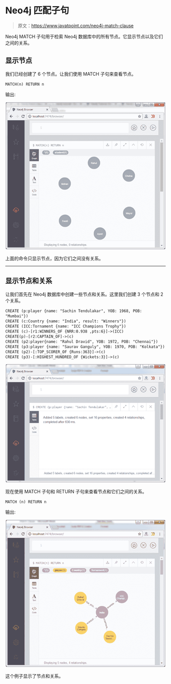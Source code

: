 # Neo4j 匹配子句

> 原文：<https://www.javatpoint.com/neo4j-match-clause>

Neo4j MATCH 子句用于检索 Neo4j 数据库中的所有节点。它显示节点以及它们之间的关系。

## 显示节点

我们已经创建了 6 个节点。让我们使用 MATCH 子句来查看节点。

```
MATCH(n) RETURN n 

```

输出:

![Neo4j Match function 1](img/6e15a258243a2be16909c652b1059a55.png)

上面的命令只显示节点，因为它们之间没有关系。

* * *

## 显示节点和关系

让我们首先在 Neo4j 数据库中创建一些节点和关系。这里我们创建 3 个节点和 2 个关系。

```
CREATE (p:player {name: "Sachin Tendulakar", YOB: 1968, POB: "Mumbai"}) 
CREATE (c:Country {name: "India", result: "Winners"}) 
CREATE (ICC:Tornament {name: "ICC Champions Trophy"}) 
CREATE (c)-[r1:WINNERS_OF {NRR:0.938 ,pts:6}]->(ICC) 
CREATE(p)-[r2:CAPTAIN_OF]->(c)  
CREATE (p2:player{name: "Rahul Dravid", YOB: 1972, POB: "Chennai"}) 
CREATE (p3:player {name: "Saurav Ganguly", YOB: 1970, POB: "Kolkata"})  
CREATE (p2)-[:TOP_SCORER_OF {Runs:363}]->(c) 
CREATE (p3)-[:HIGHEST_HUNDRED_OF {Wickets:3}]->(c) 

```

![Neo4j Match function 2](img/4c9d51f566aa785101d137f700083b9e.png)

现在使用 MATCH 子句和 RETURN 子句来查看节点和它们之间的关系。

```
MATCH (n) RETURN n

```

输出:

![Neo4j Match function 3](img/f53de6e5e8a44e17f7735f864725dfb7.png)

这个例子显示了节点和关系。
